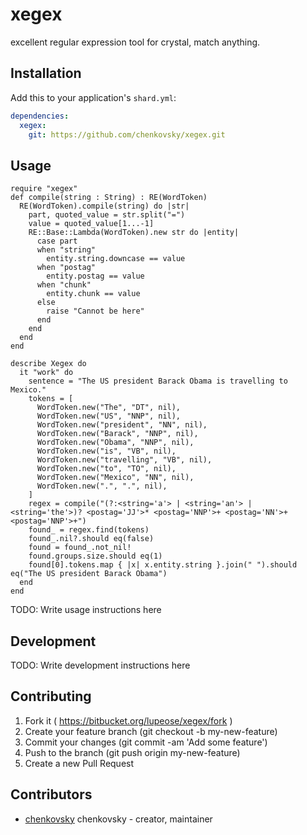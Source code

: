 # xegex

excellent regular expression tool for crystal, match anything.

## Installation

Add this to your application's `shard.yml`:

```yaml
dependencies:
  xegex:
    git: https://github.com/chenkovsky/xegex.git
```

## Usage

```crystal
require "xegex"
def compile(string : String) : RE(WordToken)
  RE(WordToken).compile(string) do |str|
    part, quoted_value = str.split("=")
    value = quoted_value[1...-1]
    RE::Base::Lambda(WordToken).new str do |entity|
      case part
      when "string"
        entity.string.downcase == value
      when "postag"
        entity.postag == value
      when "chunk"
        entity.chunk == value
      else
        raise "Cannot be here"
      end
    end
  end
end

describe Xegex do
  it "work" do
    sentence = "The US president Barack Obama is travelling to Mexico."
    tokens = [
      WordToken.new("The", "DT", nil),
      WordToken.new("US", "NNP", nil),
      WordToken.new("president", "NN", nil),
      WordToken.new("Barack", "NNP", nil),
      WordToken.new("Obama", "NNP", nil),
      WordToken.new("is", "VB", nil),
      WordToken.new("travelling", "VB", nil),
      WordToken.new("to", "TO", nil),
      WordToken.new("Mexico", "NN", nil),
      WordToken.new(".", ".", nil),
    ]
    regex = compile("(?:<string='a'> | <string='an'> | <string='the'>)? <postag='JJ'>* <postag='NNP'>+ <postag='NN'>+ <postag='NNP'>+")
    found_ = regex.find(tokens)
    found_.nil?.should eq(false)
    found = found_.not_nil!
    found.groups.size.should eq(1)
    found[0].tokens.map { |x| x.entity.string }.join(" ").should eq("The US president Barack Obama")
  end
end
```

TODO: Write usage instructions here

## Development

TODO: Write development instructions here

## Contributing

1. Fork it ( https://bitbucket.org/lupeose/xegex/fork )
2. Create your feature branch (git checkout -b my-new-feature)
3. Commit your changes (git commit -am 'Add some feature')
4. Push to the branch (git push origin my-new-feature)
5. Create a new Pull Request

## Contributors

- [chenkovsky](https://bitbucket.org/lupeose/xegex) chenkovsky - creator, maintainer
